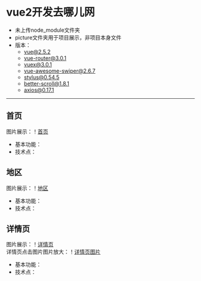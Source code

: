 # vue2开发去哪儿网
- 未上传node_module文件夹
- picture文件夹用于项目展示，非项目本身文件
- 版本：
    - vue@2.5.2
    - vue-router@3.0.1
    - vuex@3.0.1
    - vue-awesome-swiper@2.6.7
    - stylus@0.54.5
    - better-scroll@1.8.1
    - axios@0.17.1
***
## 首页
图片展示：！[首页](https://github.com/PioneerHunter/vue2-Program/blob/main/picture/%E9%A6%96%E9%A1%B5.jpg?raw=true)
- 基本功能：
- 技术点：
## 地区
图片展示：！[地区](https://github.com/PioneerHunter/vue2-Program/blob/main/picture/%E5%9C%B0%E5%8C%BA.jpg?raw=true)
- 基本功能：
- 技术点：
## 详情页
图片展示：！[详情页](https://github.com/PioneerHunter/vue2-Program/blob/main/picture/%E8%AF%A6%E7%BB%86%E4%BB%8B%E7%BB%8D.jpg?raw=true)  
详情页点击图片图片放大：！[详情页图片](https://github.com/PioneerHunter/vue2-Program/blob/main/picture/%E8%AF%A6%E7%BB%86%E4%BB%8B%E7%BB%8D%E7%9A%84%E5%9B%BE%E7%89%87%E5%B1%95%E7%A4%BA.jpg?raw=true)
- 基本功能：
- 技术点：
